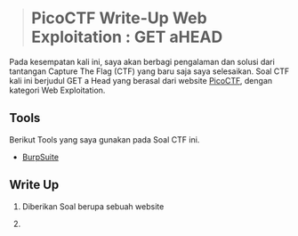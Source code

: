 ># PicoCTF Write-Up Web Exploitation : GET aHEAD 
Pada kesempatan kali ini, saya akan berbagi pengalaman dan solusi dari tantangan Capture The Flag (CTF) yang baru saja saya selesaikan. Soal CTF kali ini berjudul GET a Head yang berasal dari website [PicoCTF](https://picoctf.org), dengan kategori Web Exploitation. 

## Tools

Berikut Tools yang saya gunakan pada Soal CTF ini.

* [BurpSuite](https://portswigger.net/burp)

## Write Up
1. Diberikan Soal berupa sebuah website
   
3. 



